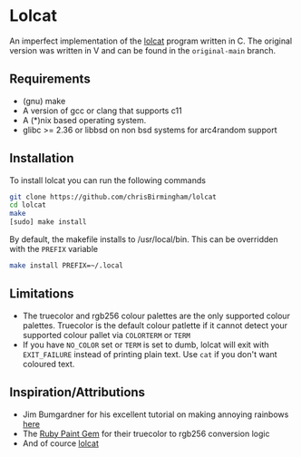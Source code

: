 # Lolcat

An imperfect implementation of the [lolcat](https://github.com/busyloop/lolcat) 
program written in C. The original version was written in V and can be found
in the `original-main` branch.

## Requirements

* (gnu) make
* A version of gcc or clang that supports c11
* A (*)nix based operating system. 
* glibc >= 2.36 or libbsd on non bsd systems for arc4random support

## Installation

To install lolcat you can run the following commands

```sh
git clone https://github.com/chrisBirmingham/lolcat
cd lolcat
make
[sudo] make install
```

By default, the makefile installs to /usr/local/bin. This can be overridden
with the `PREFIX` variable

```sh
make install PREFIX=~/.local
```

## Limitations

* The truecolor and rgb256 colour palettes are the only supported colour palettes. Truecolor is the default colour patlette if it cannot detect your supported colour pallet via `COLORTERM` or `TERM`
* If you have `NO_COLOR` set or `TERM` is set to dumb, lolcat will exit with `EXIT_FAILURE` instead of printing plain text. Use `cat` if you don't want coloured text.

## Inspiration/Attributions

* Jim Bumgardner for his excellent tutorial on making annoying rainbows [here](https://krazydad.com/tutorials/makecolors.php)
* The [Ruby Paint Gem](https://github.com/janlelis/paint) for their truecolor to rgb256 conversion logic
* And of cource [lolcat](https://github.com/busyloop/lolcat)
